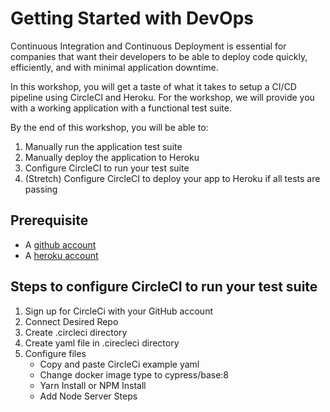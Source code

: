 # Getting Started with DevOps

Continuous Integration and Continuous Deployment is essential for companies that want their developers to be able to deploy code quickly, efficiently, and with minimal application downtime. 

In this workshop, you will get a taste of what it takes to setup a CI/CD pipeline using CircleCI and Heroku. For the workshop, we will provide you with a working application with a functional test suite. 

By the end of this workshop, you will be able to:
1. Manually run the application test suite
1. Manually deploy the application to Heroku
1. Configure CircleCI to run your test suite 
1. (Stretch) Configure CircleCI to deploy your app to Heroku if all tests are passing

## Prerequisite
* A [github account](github.com)
* A [heroku account](heroku.com)

## Steps to configure CircleCI to run your test suite
1. Sign up for CircleCi with your GitHub account
2. Connect Desired Repo
3. Create .circleci directory
4. Create yaml file in .cirecleci directory
5. Configure files
    - Copy and paste CircleCi example yaml
    - Change docker image type to cypress/base:8
    - Yarn Install or NPM Install
    - Add Node Server Steps



